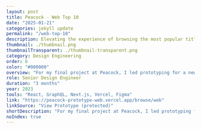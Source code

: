 ```yaml
---
layout: post
title: Peacock - Web Top 10
date: "2025-01-21"
categories: jekyll update
permalink: "/web-top-10"
description: Elevating the experience of browsing the most popular titles
thumbnail: ./thumbnail.png
thumbnailTransparent: ./thumbnail-transparent.png
category: Design Engineering
order: 6
color: "#000000"
overview: "For my final project at Peacock, I led prototyping for a new way to browse the most popular titles on desktop web. Over the course of 3 months, I built and tested two major versions of the prototype. Because the primary goal was to get users to video content as quickly as possible since that had proven to increase engagement, we took advantage of hover behavior to show trailers for each title while preserving ease of traversing the whole list. This was a challenge, especially at the edges of the viewport and while panning across the list, and I spent a lot of time making design decisions around the transitions and timing for each interaction to maintain an intuitive experience. The first version provided a more immersive experience with larger trailers, however, in the second version, we opted for a more casual experience that wouldn't take users as far from the rest of the browse page. While trying out the demo, you can press the \"c\" key to pull up a control panel and change the prototype version."
role: Senior Design Engineer
duration: "3 months"
year: 2023
tools: "React, GraphQL, Next.js, Vercel, Figma"
link: "https://peacock-prototype-web.vercel.app/browse/web"
linkSource: "View Prototype (protected)"
shortDescription: "For my final project at Peacock, I led prototyping for a new way to browse the most popular titles on desktop web, pushing my animation skills to new heights."
noIndex: true
---
```

